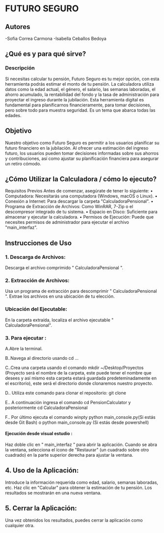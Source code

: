 # FUTURO SEGURO

## Autores
-Sofia Correa Carmona
-Isabella Ceballos Bedoya

## ¿Qué es y para qué sirve?

### Descripción
Si necesitas calcular tu pensión, Futuro Seguro es tu mejor opción, con esta herramienta podrás estimar el monto de tu pensión.  La calculadora utiliza datos como la edad actual, el género, el salario, las semanas laboradas, el ahorro acumulado, la rentabilidad del fondo y la tasa de administración para proyectar el ingreso durante la jubilación. Esta herramienta digital es fundamental para planificarnos financieramente, para tomar decisiones, pero sobre todo para muestra seguridad. Es un tema que abarca todas las edades. 

## Objetivo
Nuestro objetivo como Futuro Seguro es permitir a los usuarios planificar su futuro financiero en la jubilación. Al ofrecer una estimación del ingreso futuro, los usuarios pueden tomar decisiones informadas sobre sus ahorros y contribuciones, así como ajustar su planificación financiera para asegurar un retiro cómodo.


## ¿Cómo Utilizar la Calculadora / cómo lo ejecuto?

Requisitos Previos Antes de comenzar, asegúrate de tener lo siguiente:
•	Computadora: Necesitarás una computadora (Windows, macOS o Linux).
•	Conexión a Internet: Para descargar la carpeta "CalculadoraPensional".
•	Programa de Extracción de Archivos: Como WinRAR, 7-Zip o el descompresor integrado de tu sistema.
•	Espacio en Disco: Suficiente para almacenar y ejecutar la calculadora.
•	Permisos de Ejecución: Puede que necesites permisos de administrador para ejecutar el archivo "main_interfaz".


## Instrucciones de Uso

### 1.	Descarga de Archivos:
Descarga el archivo comprimido " CalculadoraPensional ".

### 2.	Extracción de Archivos:
Usa un programa de extracción para descomprimir " CalculadoraPensional ".
Extrae los archivos en una ubicación de tu elección.

### Ubicación del Ejecutable:
En la carpeta extraída, localiza el archivo ejecutable " CalculadoraPensional".


### 3. Para ejecutar :

A.Abre la terminal.

B..Navega al directorio usando cd …

C..Crea una carpeta usando el comando mkdir ~/Desktop/Proyectos (Proyecto será el nombre de la carpeta, este puede tener el nombre que desees y así mismo esta carpeta estará guardada predeteminadamente en el escritorio), este será el directorio donde clonaremos nuestro proyecto.

D.. Utiliza este comando para clonar el repositorio: git clone 

E.. A continuación ingresa el comando cd PensionCalculator y posteriormente cd CalculadoraPensional

F.. Por último ejecuta el comando winpty python main_console.py(Si estás desde Git Bash) o python main_console.py (Si estás desde powershell)

#### Ejecución desde visual estudio :
Haz doble clic en " main_interfaz " para abrir la aplicación.
Cuando se abra la ventana, selecciona el ícono de "Restaurar" (un cuadrado sobre otro cuadrado) en la parte superior derecha para ajustar la ventana.


## 4. Uso de la Aplicación:
Introduce la información requerida como edad, salario, semanas laboradas, etc.
Haz clic en "Calcular" para obtener la estimación de tu pensión.
Los resultados se mostrarán en una nueva ventana.

## 5. Cerrar la Aplicación:
Una vez obtenidos los resultados, puedes cerrar la aplicación como cualquier otra.
